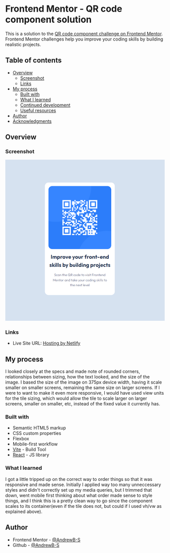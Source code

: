 # Frontend Mentor - QR code component solution

This is a solution to the [QR code component challenge on Frontend Mentor](https://www.frontendmentor.io/challenges/qr-code-component-iux_sIO_H). Frontend Mentor challenges help you improve your coding skills by building realistic projects.

## Table of contents

- [Overview](#overview)
  - [Screenshot](#screenshot)
  - [Links](#links)
- [My process](#my-process)
  - [Built with](#built-with)
  - [What I learned](#what-i-learned)
  - [Continued development](#continued-development)
  - [Useful resources](#useful-resources)
- [Author](#author)
- [Acknowledgments](#acknowledgments)

## Overview

### Screenshot

![](./images/qrcode.png)

### Links

- Live Site URL: [Hosting by Netlify](https://capable-fairy-e647a7.netlify.app/)

## My process

I looked closely at the specs and made note of rounded corners, relationships between sizing, how the text looked, and the size of the image. I based the size of the image on 375px device width, having it scale smaller on smaller screens, remaining the same size on larger screens. If I were to want to make it even more responsive, I would have used view units for the tile sizing, which would allow the tile to scale larger on larger screens, smaller on smaller, etc, instead of the fixed value it currently has.

### Built with

- Semantic HTML5 markup
- CSS custom properties
- Flexbox
- Mobile-first workflow
- [Vite](https://vitejs.dev/) - Build Tool
- [React](https://reactjs.org/) - JS library

### What I learned

I got a little tripped up on the correct way to order things so that it was responsive and made sense. Initially I applied way too many unneccessary styles and didn't correctly set up my media queries, but I trimmed that down, went mobile first thinking about what order made sense to style things, and I think this is a pretty clean way to go since the component scales to its container(even if the tile does not, but could if I used vh/vw as explained above).

## Author

- Frontend Mentor - [@AndrewB-S](https://www.frontendmentor.io/profile/AndrewB-S)
- Github - [@AndrewB-S](https://github.com/AndrewB-S)
